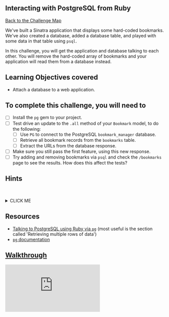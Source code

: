 ## Interacting with PostgreSQL from Ruby

[Back to the Challenge Map](00_challenge_map.md#challenges)

We've built a Sinatra application that displays some hard-coded bookmarks. We've also created a database, added a database table, and played with some data in that table using `psql`.

In this challenge, you will get the application and database talking to each other.  You will remove the hard-coded array of bookmarks and your application will read them from a database instead.

## Learning Objectives covered

* Attach a database to a web application.

## To complete this challenge, you will need to

- [ ] Install the `pg` gem to your project.
- [ ] Test drive an update to the `.all` method of your `Bookmark` model, to do the following:
  - [ ] Use `PG` to connect to the PostgreSQL `bookmark_manager` database.
  - [ ] Retrieve all bookmark records from the `bookmarks` table.
  - [ ] Extract the URLs from the database response.
- [ ] Make sure you still pass the first feature, using this new response.
- [ ] Try adding and removing bookmarks via `psql` and check the `/bookmarks` page to see the results. How does this affect the tests?

## Hints
&nbsp;<details><summary>CLICK ME</summary>
- Use the [`pg` documentation](https://bitbucket.org/ged/ruby-pg/wiki/Home) to help you understand how your code will interact with `pg`.

- You can also `require 'pg'` in irb to investigate how it works.

- Depending on how closely you have been following the walkthroughs, you might see your tests failing as you work through this step.  Why might this be?

&nbsp;</details>

## Resources

* [Talking to PostgreSQL using Ruby via `pg`](http://zetcode.com/db/postgresqlruby/) (most useful is the section called 'Retrieving multiple rows of data')
* [`pg` documentation](https://bitbucket.org/ged/ruby-pg/wiki/Home)

## [Walkthrough](walkthroughs/07.md)


![Tracking pixel](https://githubanalytics.herokuapp.com/course/bookmark_manager/07_interacting_with_postgres_from_ruby.md)
